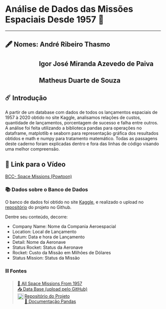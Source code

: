 # Análise de Dados das Missões Espaciais Desde 1957 🚀


---
   

## 🖋️ Nomes: André Ribeiro Thasmo
## &nbsp;&nbsp;&nbsp;&nbsp;&nbsp;&nbsp;&nbsp;&nbsp;&nbsp;&nbsp;&nbsp;&nbsp;&nbsp;&nbsp;&nbsp;&nbsp;&nbsp;&nbsp;&nbsp;&nbsp;&nbsp; Igor José Miranda Azevedo de Paiva
## &nbsp;&nbsp;&nbsp;&nbsp;&nbsp;&nbsp;&nbsp;&nbsp;&nbsp;&nbsp;&nbsp;&nbsp;&nbsp;&nbsp;&nbsp;&nbsp;&nbsp;&nbsp;&nbsp;&nbsp;&nbsp; Matheus Duarte de Souza

## ☄️ Introdução

A partir de um database com dados de todos os lançamentos  espaciais de 1957 à 2020 obtido no site Kaggle, analisamos relações de custos, quantidade de lançamentos, porcentagem de sucesso e falha entre outros. A análise foi feita utilizando a biblioteca pandas para operações no dataframe, matplotlib e seaborn para representação gráfica dos resultados obtidos e math e numpy para tratamento matemático. Todas as passagens deste caderno foram explicadas dentro e fora das linhas de código visando uma melhor compreensão.

## 🎥 Link para o Vídeo

[BCC- Space Missions (Powtoon)][link_video]
### 📚 Dados sobre o Banco de Dados

O banco de dados foi obtido no site [Kaggle][linkkaggle], e realizado o upload no [repositório][linkProjetoGithub] do projeto no Github.

Dentre seu conteúdo, decorre:                  


*   Company Name: Nome da Compania Aeroespacial
*   Location: Local de Lançamento
*   Datum: Data e hora de Lançamento
*   Detail: Nome da Aeronave
*   Status Rocket: Status da Aeronave
*   Rocket: Custo da Missão em Milhões de Dólares
*   Status Mission: Status da Missão


### ⛓ Fontes

> [🚀 All Space Missions From 1957][linkkaggle]  
> [📥 Data Base (upload pelo GitHub)][linkDataBase]  
> [<img align="left" alt=" Link Repositório Projeto" width="20px" src="https://cdn.jsdelivr.net/npm/simple-icons@v3/icons/github.svg"/> Repositório do Projeto][linkProjetoGitHub]  
> [🐼 Documentação Pandas][linkPandas]


[linkkaggle]: https://www.kaggle.com/agirlcoding/all-space-missions-from-1957
[linkDataBase]: https://raw.githubusercontent.com/AndreThasmo/Data-Analysis-on-Space-Missions/main/Space_Corrected.csv?token=AL7MMZULGDZCUMDLMDY3WZTBRFRB2
[linkProjetoGitHub]: https://github.com/AndreThasmo/Data-Analysis-on-Space-Missions
[linkPandas]: https://pandas.pydata.org/docs/reference/api/pandas.DataFrame.loc.html
[link_video]: https://www.powtoon.com/ws/b5qMgQ7mMTg/1/m
